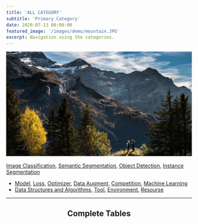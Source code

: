 ```yaml
---
title: 'ALL CATEGORY'
subtitle: 'Primary Category'
date: 2020-07-13 00:00:00
featured_image: '/images/demo/mountain.JPG'
excerpt: Navigation using the categories.
---
```


![](/images/demo/mountain.JPG)

[Image Classification](),  [Semantic Segmentation](),  [Object Detection](),  [Instance Segmentation]()
* [Model](), [Loss](), [Optimizer](), [Data Augment](), [Competition](), [Machine Learning]()
* [Data Structures and Algorithms](), [Tool](), [Environment](), [Resourse]()


---

## <center>Complete Tables</center>
